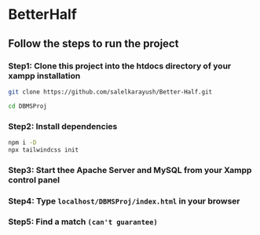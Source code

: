# BetterHalf

## Follow the steps to run the project

### Step1: Clone this project into the htdocs directory of your xampp installation

```bash
git clone https://github.com/salelkarayush/Better-Half.git

cd DBMSProj
```

### Step2: Install dependencies
```bash
npm i -D
npx tailwindcss init
```

### Step3: Start thee Apache Server and MySQL from your Xampp control panel

### Step4: Type ```localhost/DBMSProj/index.html``` in your browser

### Step5: Find a match ```(can't guarantee)```
